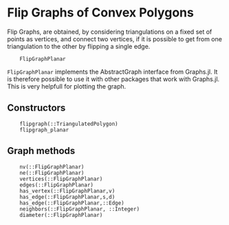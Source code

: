 
# Flip Graphs of Convex Polygons

Flip Graphs, are obtained, by considering triangulations on a fixed set of points as vertices, and connect two vertices, 
if it is possible to get from one triangulation to the other by flipping a single edge.

```@docs
    FlipGraphPlanar
```
`FlipGraphPlanar` implements the AbstractGraph interface from Graphs.jl. It is therefore possible to use it with other packages that work with Graphs.jl. This is very helpfull for plotting the graph.

## Constructors

```@docs
    flipgraph(::TriangulatedPolygon)
    flipgraph_planar
```

## Graph methods

```@docs
    nv(::FlipGraphPlanar)
    ne(::FlipGraphPlanar)
    vertices(::FlipGraphPlanar)
    edges(::FlipGraphPlanar)
    has_vertex(::FlipGraphPlanar,v)
    has_edge(::FlipGraphPlanar,s,d)
    has_edge(::FlipGraphPlanar,::Edge)
    neighbors(::FlipGraphPlanar, ::Integer)
    diameter(::FlipGraphPlanar)
```
